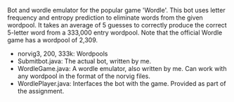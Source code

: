 Bot and wordle emulator for the popular game 'Wordle'. This bot uses letter frequency and entropy prediction to eliminate words from the given wordpool. It takes an average of 5 guesses to correctly produce the correct 5-letter word from a 333,000 entry wordpool. Note that the official Wordle game has a wordpool of 2,309.

- norvig3, 200, 333k: Wordpools
- Submitbot.java: The actual bot, written by me.
- WordleGame.java: A wordle emulator, also written by me. Can work with any wordpool in the format of the norvig files.
- WordlePlayer.java: Interfaces the bot with the game. Provided as part of the assignment.
